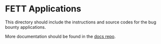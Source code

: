 # FETT Applications #

This directory should include the instructions and source codes for the bug bounty applications.

More documentation should be found in the [docs repo](https://github.com/DARPA-SSITH-Demonstrators/SSITH-FETT-Docs).